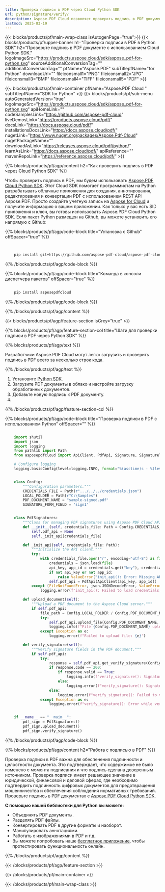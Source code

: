 ```yaml
---
title: Проверка подписи в PDF через Cloud Python SDK
url: python/signature/verify/
description: Aspose.PDF Cloud позволяет проверить подпись в PDF документе. Ознакомьтесь с исходным кодом на Python для проверки подписи в PDF файле.
lastmod: 2025-03-19
---
```


{{< blocks/products/pf/main-wrap-class isAutogenPage="true">}}
{{< blocks/products/pf/upper-banner h1="Проверка подписи в PDF в Python SDK" h2="Проверьте подпись в PDF документе с использованием Cloud Python SDK." logoImageSrc="https://products.aspose.cloud/sdk/aspose_pdf-for-python.svg" sourceAdditionalConversionTag="" additionalConversionTag="" pfName="Aspose.PDF" subTitlepfName="for Python" downloadUrl="" fileiconsmall1="PNG" fileiconsmall2="JPG" fileiconsmall3="BMP" fileiconsmall4="TIFF" fileiconsmall5="PDF" >}}

{{< blocks/products/pf/main-container pfName="Aspose.PDF Cloud " subTitlepfName="SDK for Python" >}}
{{< blocks/products/pf/sub-menu autoGeneratedVersion="true" logoImageSrc="https://products.aspose.cloud/sdk/aspose_pdf-for-python.svg" apiHomeLink="" codeSamplesLink="https://github.com/aspose-pdf-cloud" liveDemosLink="https://products.aspose.cloud/pdf/" docsLink="https://docs.aspose.cloud/pdf/" installationsDocsLink="https://docs.aspose.cloud/pdf/" nugetLink="https://www.nuget.org/packages/Aspose.Pdf-Cloud" nugetPackageName="" downloadAsLink="https://releases.aspose.cloud/pdf/python/" learnAsLink="https://docs.aspose.cloud/pdf/" apiReference="" mavenRepoLink="https://reference.aspose.cloud/pdf/" >}}

{{% blocks/products/pf/agp/content h2="Как проверить подпись в PDF через Cloud Python SDK" %}}

Чтобы проверить подпись в PDF, мы будем использовать
[Aspose.PDF Cloud Python SDK](https://products.aspose.cloud/pdf/python/). Этот Cloud SDK помогает программистам на Python разрабатывать облачные приложения для создания, аннотирования, редактирования и конвертации PDF с использованием REST API Aspose.PDF. Просто создайте учетную запись на [Aspose for Cloud](https://dashboard.aspose.cloud/#/apps) и получите информацию о вашем приложении. Как только у вас есть SID приложения и ключ, вы готовы использовать Aspose.PDF Cloud Python SDK. Если пакет Python размещен на Github, вы можете установить его напрямую с Github:

{{% blocks/products/pf/agp/code-block title="Установка с Github" offSpacer="true" %}}

```bash

     
    pip install git+https://github.com/aspose-pdf-cloud/aspose-pdf-cloud-python.git


```

{{% /blocks/products/pf/agp/code-block %}}

{{% blocks/products/pf/agp/code-block title="Команда в консоли диспетчера пакетов" offSpacer="true" %}}

```bash
     
    pip install asposepdfcloud

```

{{% /blocks/products/pf/agp/code-block %}}

{{% /blocks/products/pf/agp/content %}}

{{< blocks/products/pf/agp/feature-section isGrey="true" >}}

{{% blocks/products/pf/agp/feature-section-col title="Шаги для проверки подписи в PDF через Python SDK" %}}

{{% blocks/products/pf/agp/text %}}

Разработчики Aspose.PDF Cloud могут легко загрузить и проверить подпись в PDF всего за несколько строк кода.

{{% /blocks/products/pf/agp/text %}}

1. Установите [Python SDK](https://pypi.org/project/asposepdfcloud/).
1. Загрузите PDF документы в облако и настройте загрузку обработанных документов.
1. Добавьте новую подпись к PDF документу.
1.

{{% /blocks/products/pf/agp/feature-section-col %}}

{{% blocks/products/pf/agp/code-block title="Проверка подписи в PDF с использованием Python" offSpacer="" %}}

```python

    import shutil
    import json
    import logging
    from pathlib import Path
    from asposepdfcloud import ApiClient, PdfApi, Signature, SignatureType, Rectangle

    # Configure logging
    logging.basicConfig(level=logging.INFO, format="%(asctime)s - %(levelname)s - %(message)s")


    class Config:
        """Configuration parameters."""
        CREDENTIALS_FILE = Path(r".../../../credentials.json")
        LOCAL_FOLDER = Path(r"C:\Samples")
        PDF_DOCUMENT_NAME = "sample-signed.pdf"
        SIGNATURE_FORM_FIELD = 'sign1'


    class PdfSignatures:
        """Class for managing PDF signatures using Aspose PDF Cloud API."""
        def __init__(self, credentials_file: Path = Config.CREDENTIALS_FILE):
            self.pdf_api = None
            self._init_api(credentials_file)

        def _init_api(self, credentials_file: Path):
            """Initialize the API client."""
            try:
                with credentials_file.open("r", encoding="utf-8") as file:
                    credentials = json.load(file)
                    api_key, app_id = credentials.get("key"), credentials.get("id")
                    if not api_key or not app_id:
                        raise ValueError("init_api(): Error: Missing API keys in the credentials file.")
                    self.pdf_api = PdfApi(ApiClient(api_key, app_id))
            except (FileNotFoundError, json.JSONDecodeError, ValueError) as e:
                logging.error(f"init_api(): Failed to load credentials: {e}")

        def upload_document(self):
            """Upload a PDF document to the Aspose Cloud server."""
            if self.pdf_api:
                file_path = Config.LOCAL_FOLDER / Config.PDF_DOCUMENT_NAME
                try:
                    self.pdf_api.upload_file(Config.PDF_DOCUMENT_NAME, str(file_path))
                    logging.info(f"File {Config.PDF_DOCUMENT_NAME} uploaded successfully.")
                except Exception as e:
                    logging.error(f"Failed to upload file: {e}")

        def verify_signature(self):
            """Verify signature fields in the PDF document."""
            if self.pdf_api:          
                try:
                    response = self.pdf_api.get_verify_signature(Config.PDF_DOCUMENT_NAME, Config.SIGNATURE_FORM_FIELD)
                    if response.code == 200:
                        if response.valid == True:
                            logging.info(f"verify_signature(): Signature is VALID for the '{Config.PDF_DOCUMENT_NAME}' documen.")
                        else:
                            logging.error(f"verify_signature(): Signature is NOT VALID for the '{Config.PDF_DOCUMENT_NAME}' documen.")
                    else:
                        logging.error(f"verify_signature(): Failed to verify signature for the document. Response code: {response.code}")
                except Exception as e:
                    logging.error(f"verify_signature(): Error while verified signature: {e}")


    if __name__ == "__main__":
        pdf_sign = PdfSignatures()
        pdf_sign.upload_document()
        pdf_sign.verify_signature()
```

{{% /blocks/products/pf/agp/code-block %}}

{{% blocks/products/pf/agp/content h2="Работа с подписью в PDF" %}}

Проверка подписи в PDF важна для обеспечения подлинности и целостности документа. Это подтверждает, что содержимое не было изменено с момента подписания и что подпись сделана доверенным источником. Проверка подписи имеет решающее значение в юридической, финансовой и деловой сферах, где необходимо подтвердить подлинность цифровых документов для предотвращения мошенничества и обеспечения соблюдения нормативных требований.
Проверьте подпись в PDF документах с [Aspose.PDF Cloud Python SDK](https://products.aspose.cloud/pdf/python/).

**С помощью нашей библиотеки для Python вы можете:**

+ Объединять PDF документы.
+ Разделять PDF файлы.
+ Конвертировать PDF в другие форматы и наоборот.
+ Манипулировать аннотациями.
+ Работать с изображениями в PDF и т.д.
+ Вы можете попробовать наше [бесплатное приложение](https://products.aspose.app/pdf/family), чтобы протестировать функциональность онлайн.

{{% /blocks/products/pf/agp/content %}}

{{< /blocks/products/pf/agp/feature-section >}}

{{< /blocks/products/pf/main-container >}}

{{< /blocks/products/pf/main-wrap-class >}}
